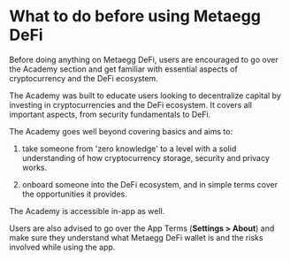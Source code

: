 # What to do before using Metaegg DeFi

Before doing anything on Metaegg DeFi, users are encouraged to go over the Academy section and get familiar with essential aspects of cryptocurrency and the DeFi ecosystem.

The Academy was built to educate users looking to decentralize capital by investing in cryptocurrencies and the DeFi ecosystem. It covers all important aspects, from security fundamentals to DeFi.

The Academy goes well beyond covering basics and aims to:

1. take someone from 'zero knowledge' to a level with a solid understanding of how cryptocurrency storage, security and privacy works.

2. onboard someone into the DeFi ecosystem, and in simple terms cover the opportunities it provides.

The Academy is accessible in-app as well.

Users are also advised to go over the App Terms (**Settings > About**) and make sure they understand what Metaegg DeFi wallet is and the risks involved while using the app.
